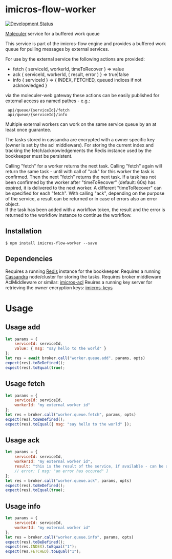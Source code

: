 # imicros-flow-worker
[![Development Status](https://img.shields.io/badge/status-under_development-red)](https://img.shields.io/badge/status-under_development-red)

[Moleculer](https://github.com/moleculerjs/moleculer) service for a buffered work queue

This service is part of the imicros-flow engine and provides a buffered work queue for pulling messages by external services.

For use by the external service the following actions are provided:

- fetch { serviceId, workerId, timeToRecover } => value
- ack { serviceId, workerId, ( result, error ) } => true|false
- info { serviceId } => { INDEX, FETCHED, queued indices if not acknowledged }

via the moleculer-web gateway these actions can be easily published for external access as named pathes - e.g.:
```
 api/queue/{serviceId}/fetch
 api/queue/{serviceId}/info
```

Multiple external workers can work on the same service queue by an at least once guarantee. 

The tasks stored in cassandra are encrypted with a owner specific key (owner is set by the acl middleware).
For storing the current index and tracking the fetch/acknowledgements the Redis instance used by the bookkeeper must be persistent.

Calling "fetch" for a worker returns the next task. Calling "fetch" again will return the same task - until with call of "ack" for this worker the task is confirmed. Then the next "fetch" returns the next task.
If a task has not been confirmed by the worker after "timeToRecover" (default: 60s) has expired, it is delivered to the next worker. A different "timeToRecover" can be specified for each "fetch".
With calling "ack", depending on the purpose of the service,  a result can be returned or in case of errors also an error object.  
If the task has been added with a workflow token, the result and the error is returned to the workflow instance to continue the workflow.

## Installation
```
$ npm install imicros-flow-worker --save
```
## Dependencies
Requires a running [Redis](https://redis.io/) instance for the bookkeeper.
Requires a running [Cassandra](https://cassandra.apache.org/) node/cluster for storing the tasks.
Requires broker middleware AclMiddleware or similar: [imicros-acl](https://github.com/al66/imicros-acl)
Reuires a running key server for retrieving the owner encryption keys: [imicros-keys](https://github.com/al66/imicros-keys)

# Usage

## Usage add
```js
let params = {
    serviceId: serviceId,
    value: { msg: "say hello to the world" }
};
let res = await broker.call("worker.queue.add", params, opts)
expect(res).toBeDefined();
expect(res).toEqual(true);

```
## Usage fetch
```js
let params = {
    serviceId: serviceId,
    workerId: "my external worker id"
};
let res = broker.call("worker.queue.fetch", params, opts)
expect(res).toBeDefined();
expect(res).toEqual({ msg: "say hello to the world" });

```
## Usage ack
```js
let params = {
    serviceId: serviceId,
    workerId: "my external worker id",
    result: "this is the result of the service, if available - can be any type: string, number, boolean or object"
    // error: { msg: "an error has occured" }
};
let res = broker.call("worker.queue.ack", params, opts)
expect(res).toBeDefined();
expect(res).toEqual(true);

```
## Usage info
```js
let params = {
    serviceId: serviceId,
    workerId: "my external worker id"
};
let res = broker.call("worker.queue.info", params, opts)
expect(res).toBeDefined();
expect(res.INDEX).toEqual("1");
expect(res.FETCHED).toEqual("1");

```

